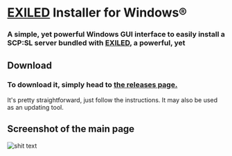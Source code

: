 # [EXILED](https://github.com/galaxy119/EXILED) Installer for Windows®
### A simple, yet powerful Windows GUI interface to easily install a SCP:SL server bundled with [EXILED](https://github.com/galaxy119/EXILED), a powerful, yet
## Download
### To download it, simply head to [the releases page.](https://github.com/RogerFK/EXILED-Windows-Installer/releases)
It's pretty straightforward, just follow the instructions. It may also be used as an updating tool.
## Screenshot of the main page
![shit text](https://cdn.discordapp.com/attachments/673347615328567324/678664750506442818/unknown.png)
